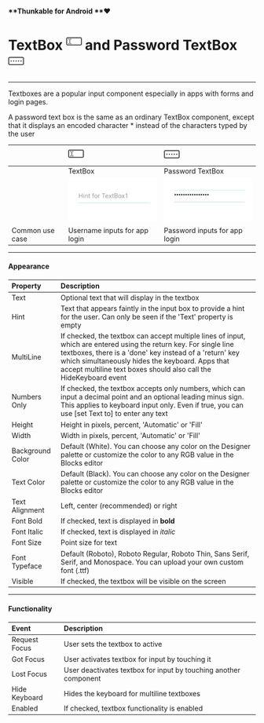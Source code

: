 #### **Thunkable for Android **❤

# TextBox ![](/assets/textbox-icon.png) and Password TextBox ![](/assets/password-textbox-icon.png)

---

Textboxes are a popular input component especially in apps with forms and login pages.

A password text box is the same as an ordinary TextBox component, except that it displays an encoded character \* instead of the characters typed by the user

|  | ![](/assets/textbox-icon.png) | ![](/assets/password-textbox-icon.png) |
| :--- | :--- | :--- |
|  | TextBox | Password TextBox |
|  | ![](/assets/textbox.png) | ![](/assets/password-textbox.png) |
| Common use case | Username inputs for app login | Password inputs for app login |

---

#### **Appearance**

| Property | Description |
| :--- | :--- |
| Text | Optional text that will display in the textbox |
| Hint | Text that appears faintly in the input box to provide a hint for the user.  Can only be seen if the 'Text' property is empty |
| MultiLine | If checked, the textbox can accept multiple lines of input, which are entered using the return key. For single line textboxes, there is a 'done' key instead of a 'return' key which simultaneously hides the keyboard.  Apps that accept multiline text boxes should also call the HideKeyboard event |
| Numbers Only | If checked, the textbox accepts only numbers, which can input a decimal point and an optional leading minus sign. This applies to keyboard input only. Even if true, you can use \[set Text to\] to enter any text |
| Height | Height in pixels, percent, 'Automatic' or 'Fill' |
| Width | Width in pixels, percent, 'Automatic' or 'Fill' |
| Background Color | Default \(White\). You can choose any color on the Designer palette or customize the color to any RGB value in the Blocks editor |
| Text Color | Default \(Black\). You can choose any color on the Designer palette or customize the color to any RGB value in the Blocks editor |
| Text Alignment | Left, center \(recommended\) or right |
| Font Bold | If checked, text is displayed in **bold** |
| Font Italic | If checked, text is displayed in _italic_ |
| Font Size | Point size for text |
| Font Typeface | Default \(Roboto\), Roboto Regular, Roboto Thin, Sans Serif, Serif, and Monospace. You can upload your own custom font \(.ttf\) |
| Visible | If checked, the textbox will be visible on the screen |

---

#### Functionality

| Event | Description |
| :--- | :--- |
| Request Focus | User sets the textbox to active |
| Got Focus | User activates textbox for input by touching it |
| Lost Focus | User deactivates textbox for input by touching another component |
| Hide Keyboard | Hides the keyboard for multiline textboxes |
| Enabled | If checked, textbox functionality is enabled |



